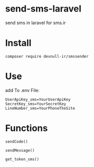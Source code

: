 # send-sms-laravel
send sms in laravel for sms.ir

# Install
`composer require devnull-ir/smssender`

# Use 
add To .env File:
```env
UserApiKey_sms=YourUserApiKey
SecretKey_sms=YourSecretKey
LineNumber_sms=YourPhoneTheSite
```
# Functions

`sendCode()`

`sendMessage()`

`get_token_sms()`

